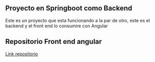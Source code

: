 ## Proyecto en Springboot como Backend

Este es un proyecto que esta funcionando a la par de otro, este es el backend
y el front end lo consumire con Angular 

## Repositorio Front end angular

[Link repositorio](https://github.com/JasonLimonB/AngularCRUD)